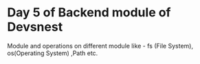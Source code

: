 # Day 5 of Backend module of Devsnest

Module and operations on different module like - fs (File System), os(Operating System) ,Path etc.
